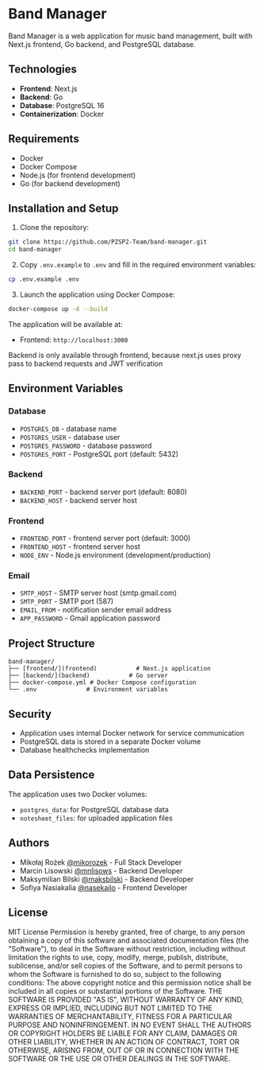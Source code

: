 # Band Manager

Band Manager is a web application for music band management, built with Next.js frontend, Go backend, and PostgreSQL database.

## Technologies

- **Frontend**: Next.js
- **Backend**: Go
- **Database**: PostgreSQL 16
- **Containerization**: Docker

## Requirements

- Docker
- Docker Compose
- Node.js (for frontend development)
- Go (for backend development)

## Installation and Setup

1. Clone the repository:

```bash
git clone https://github.com/PZSP2-Team/band-manager.git
cd band-manager
```

2. Copy `.env.example` to `.env` and fill in the required environment variables:

```bash
cp .env.example .env
```

3. Launch the application using Docker Compose:

```bash
docker-compose up -d --build
```

The application will be available at:

- Frontend: `http://localhost:3000`

Backend is only available through frontend, because next.js uses proxy pass to backend requests and JWT verification

## Environment Variables

### Database

- `POSTGRES_DB` - database name
- `POSTGRES_USER` - database user
- `POSTGRES_PASSWORD` - database password
- `POSTGRES_PORT` - PostgreSQL port (default: 5432)

### Backend

- `BACKEND_PORT` - backend server port (default: 8080)
- `BACKEND_HOST` - backend server host

### Frontend

- `FRONTEND_PORT` - frontend server port (default: 3000)
- `FRONTEND_HOST` - frontend server host
- `NODE_ENV` - Node.js environment (development/production)

### Email

- `SMTP_HOST` - SMTP server host (smtp.gmail.com)
- `SMTP_PORT` - SMTP port (587)
- `EMAIL_FROM` - notification sender email address
- `APP_PASSWORD` - Gmail application password

## Project Structure

```
band-manager/
├── [frontend/](frontend)           # Next.js application
├── [backend/](backend)           # Go server
├── docker-compose.yml # Docker Compose configuration
└── .env              # Environment variables
```

## Security

- Application uses internal Docker network for service communication
- PostgreSQL data is stored in a separate Docker volume
- Database healthchecks implementation

## Data Persistence

The application uses two Docker volumes:

- `postgres_data`: for PostgreSQL database data
- `notesheet_files`: for uploaded application files

## Authors

- Mikołaj Rożek [@mikorozek](https://github.com/mikorozek) - Full Stack Developer
- Marcin Lisowski [@mnlisows](https://github.com/mnlisows) - Backend Developer
- Maksymilian Bilski [@maksbilski](https://github.com/maksbilski) - Backend Developer
- Sofiya Nasiakalia [@nasekajlo](https://github.com/nasekajlo) - Frontend Developer

## License

MIT License
Permission is hereby granted, free of charge, to any person obtaining a copy
of this software and associated documentation files (the "Software"), to deal
in the Software without restriction, including without limitation the rights
to use, copy, modify, merge, publish, distribute, sublicense, and/or sell
copies of the Software, and to permit persons to whom the Software is
furnished to do so, subject to the following conditions:
The above copyright notice and this permission notice shall be included in all
copies or substantial portions of the Software.
THE SOFTWARE IS PROVIDED "AS IS", WITHOUT WARRANTY OF ANY KIND, EXPRESS OR
IMPLIED, INCLUDING BUT NOT LIMITED TO THE WARRANTIES OF MERCHANTABILITY,
FITNESS FOR A PARTICULAR PURPOSE AND NONINFRINGEMENT. IN NO EVENT SHALL THE
AUTHORS OR COPYRIGHT HOLDERS BE LIABLE FOR ANY CLAIM, DAMAGES OR OTHER
LIABILITY, WHETHER IN AN ACTION OF CONTRACT, TORT OR OTHERWISE, ARISING FROM,
OUT OF OR IN CONNECTION WITH THE SOFTWARE OR THE USE OR OTHER DEALINGS IN THE
SOFTWARE.
